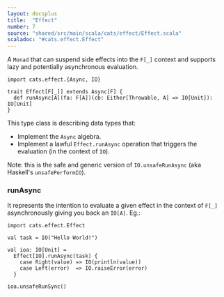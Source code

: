 ```yaml
---
layout: docsplus
title:  "Effect"
number: 7
source: "shared/src/main/scala/cats/effect/Effect.scala"
scaladoc: "#cats.effect.Effect"
---
```


A `Monad` that can suspend side effects into the `F[_]` context and supports lazy and potentially asynchronous evaluation.

```tut:book:silent
import cats.effect.{Async, IO}

trait Effect[F[_]] extends Async[F] {
  def runAsync[A](fa: F[A])(cb: Either[Throwable, A] => IO[Unit]): IO[Unit]
}
```

This type class is describing data types that:
- Implement the `Async` algebra.
- Implement a lawful `Effect.runAsync` operation that triggers the evaluation (in the context of `IO`).

Note: this is the safe and generic version of `IO.unsafeRunAsync` (aka Haskell's `unsafePerformIO`).

### runAsync

It represents the intention to evaluate a given effect in the context of `F[_]` asynchronously giving you back an `IO[A]`. Eg.:

```tut:book
import cats.effect.Effect

val task = IO("Hello World!")

val ioa: IO[Unit] =
  Effect[IO].runAsync(task) {
    case Right(value) => IO(println(value))
    case Left(error)  => IO.raiseError(error)
  }

ioa.unsafeRunSync()
```
